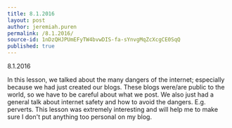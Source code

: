 ```yaml
---
title: 8.1.2016
layout: post
author: jeremiah.puren
permalink: /8.1.2016/
source-id: 1nDzQHJPUmEFyTW4bvwDIS-fa-sYnvgMqZcXcgCE0SqQ
published: true
---
```

8.1.2016

In this lesson, we talked about the many dangers of the internet; especially because we had just created our blogs. These blogs were/are public to the world, so we have to be careful about what we post. We also just had a general talk about internet safety and how to avoid the dangers. E.g. perverts. This lesson was extremely interesting and will help me to make sure I don't put anything too personal on my blog.

